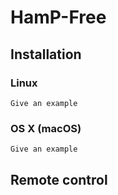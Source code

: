 # HamP-Free

## Installation


### Linux
```
Give an example
```

### OS X (macOS)
```
Give an example
```

## Remote control


